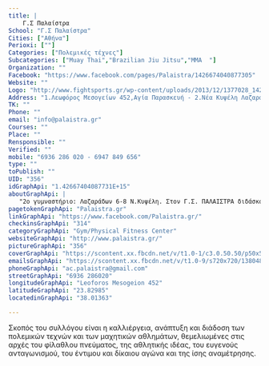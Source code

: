 ```yaml
---
title: |
    Γ.Σ Παλαίστρα
School: "Γ.Σ Παλαίστρα"
Cities: ["Αθήνα"]
Perioxi: [""]
Categories: ["Πολεμικές τέχνες"]
Subcategories: ["Muay Thai","Brazilian Jiu Jitsu","MMA  "]
Organization: ""
Facebook: "https://www.facebook.com/pages/Palaistra/1426674040877305"
Website: ""
Logo: "http://www.fightsports.gr/wp-content/uploads/2013/12/1377028_1428733147338061_2093388328_a.jpg"
Address: "1.Λεωφόρος Μεσογείων 452,Αγία Παρασκευή - 2.Νέα Κυψέλη Λαζαράδων 6-8."
TK: ""
Phone: ""
email: "info@palaistra.gr"
Courses: ""
Place: ""
Rensponsible: ""
Verified: ""
mobile: "6936 286 020 - 6947 849 656"
type: ""
toPublish: ""
UID: "356"
idGraphApi: "1.42667404087731E+15"
aboutGraphApi: | 
   "2ο γυμναστήριο: Λαζαράδων 6-8 Ν.Κυψέλη. Στον Γ.Σ. ΠΑΛΑΙΣΤΡΑ διδάσκονται τα μαχητικά αθλήματα: Muay Thai, Brazilian Jiu-Jitsu, Mixed Martial Arts"
pagetokenGraphApi: "Palaistra.gr"
linkGraphApi: "https://www.facebook.com/Palaistra.gr/"
checkinsGraphApi: "314"
categoryGraphApi: "Gym/Physical Fitness Center"
websiteGraphApi: "http://www.palaistra.gr/"
pictureGraphApi: "356"
coverGraphApi: "https://scontent.xx.fbcdn.net/v/t1.0-1/c3.0.50.50/p50x50/1377028_1428733147338061_2093388328_n.jpg?oh=be19061fccc2ae3ea785963f5588149c&amp;oe=5B462F58"
emailsGraphApi: "https://scontent.xx.fbcdn.net/v/t1.0-9/s720x720/1380487_1427793347432041_576741730_n.jpg?oh=1e65cefbe475b2ffebf6ddf62ba8e9de&amp;oe=5B4E790E"
phoneGraphApi: "ac.palaistra@gmail.com"
streetGraphApi: "6936 286020"
longitudeGraphApi: "Leoforos Mesogeion 452"
latitudeGraphApi: "23.82985"
locatedinGraphApi: "38.01363"

---
```


Σκοπός του συλλόγου είναι η καλλιέργεια, ανάπτυξη και διάδοση των πολεμικών τεχνών και των μαχητικών αθλημάτων, θεμελιωμένες στις αρχές του φίλαθλου πνεύματος, της αθλητικής ιδέας, του ευγενούς ανταγωνισμού, του έντιμου και δίκαιου αγώνα και της ίσης αναμέτρησης.

